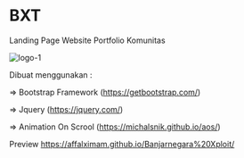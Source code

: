 # BXT
Landing Page Website Portfolio Komunitas

![logo-1](https://user-images.githubusercontent.com/62225185/126090490-c7aad24b-2f6d-4779-b66d-f6f9ad3e8c7f.png)

Dibuat menggunakan :

=> Bootstrap Framework (https://getbootstrap.com/)

=> Jquery (https://jquery.com/)

=> Animation On Scrool (https://michalsnik.github.io/aos/)


Preview
https://affalximam.github.io/Banjarnegara%20Xploit/
